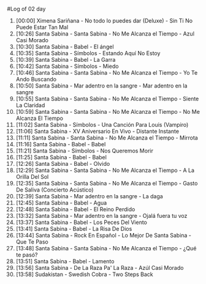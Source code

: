 #Log of 02 day

1. [00:00] Ximena Sariñana - No todo lo puedes dar (Deluxe) - Sin Ti No Puede Estar Tan Mal
1. [10:26] Santa Sabina - Santa Sabina - No Me Alcanza el Tiempo - Azul Casi Morado
1. [10:30] Santa Sabina - Babel - El ángel
1. [10:35] Santa Sabina - Símbolos - Estando Aquí No Estoy
1. [10:39] Santa Sabina - Babel - La Garra
1. [10:42] Santa Sabina - Símbolos - Miedo
1. [10:46] Santa Sabina - Santa Sabina - No Me Alcanza el Tiempo - Yo Te Ando Buscando
1. [10:50] Santa Sabina - Mar adentro en la sangre - Mar adentro en la sangre
1. [10:55] Santa Sabina - Santa Sabina - No Me Alcanza el Tiempo - Siente La Claridad
1. [10:59] Santa Sabina - Santa Sabina - No Me Alcanza el Tiempo - No Me Alcanza El Tiempo
1. [11:02] Santa Sabina - Símbolos - Una Canción Para Louis (Vampiro)
1. [11:06] Santa Sabina - XV Aniversario En Vivo - Distante Instante
1. [11:11] Santa Sabina - Santa Sabina - No Me Alcanza el Tiempo - Mirrota
1. [11:16] Santa Sabina - Babel - Babel
1. [11:21] Santa Sabina - Símbolos - Nos Queremos Morir
1. [11:25] Santa Sabina - Babel - Babel
1. [12:26] Santa Sabina - Babel - Olvido
1. [12:29] Santa Sabina - Santa Sabina - No Me Alcanza el Tiempo - A La Orilla Del Sol
1. [12:35] Santa Sabina - Santa Sabina - No Me Alcanza el Tiempo - Gasto De Saliva (Concierto Acústico)
1. [12:39] Santa Sabina - Mar adentro en la sangre - La daga
1. [12:45] Santa Sabina - Babel - Agua
1. [12:48] Santa Sabina - Babel - El Reino Perdido
1. [13:32] Santa Sabina - Mar adentro en la sangre - Ojalá fuera tu voz
1. [13:37] Santa Sabina - Babel - Los Peces Del Viento
1. [13:41] Santa Sabina - Babel - La Risa De Dios
1. [13:44] Santa Sabina - Rock En Español - Lo Mejor De Santa Sabina - Que Te Paso
1. [13:48] Santa Sabina - Santa Sabina - No Me Alcanza el Tiempo - ¿Qué te pasó?
1. [13:51] Santa Sabina - Babel - Lamento
1. [13:56] Santa Sabina - De La Raza Pa' La Raza - Azúl Casi Morado
1. [13:58] Sudakistan - Swedish Cobra - Two Steps Back
